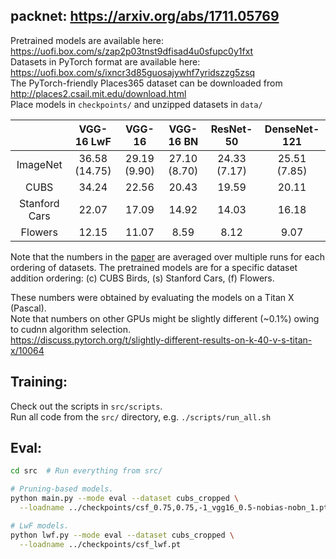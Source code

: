 ## packnet: https://arxiv.org/abs/1711.05769

Pretrained models are available here: https://uofi.box.com/s/zap2p03tnst9dfisad4u0sfupc0y1fxt  
Datasets in PyTorch format are available here: https://uofi.box.com/s/ixncr3d85guosajywhf7yridszzg5zsq  
The PyTorch-friendly Places365 dataset can be downloaded from http://places2.csail.mit.edu/download.html  
Place models in `checkpoints/` and unzipped datasets in `data/`

|               |   VGG-16 LwF |    VGG-16    |   VGG-16 BN  |   ResNet-50  | DenseNet-121 |
|:-------------:|:------------:|:------------:|:------------:|:------------:|:------------:|
| ImageNet      | 36.58 (14.75)| 29.19 (9.90) | 27.10 (8.70) | 24.33 (7.17) | 25.51 (7.85) |
| CUBS          |        34.24 |        22.56 |        20.43 |        19.59 |        20.11 |
| Stanford Cars |        22.07 |        17.09 |        14.92 |        14.03 |        16.18 |
| Flowers       |        12.15 |        11.07 |         8.59 |         8.12 |         9.07 |

Note that the numbers in the [paper](https://arxiv.org/abs/1711.05769) are averaged over multiple runs for each ordering
of datasets. The pretrained models are for a specific dataset addition ordering: (c) CUBS Birds, (s) Stanford Cars, (f) Flowers.

These numbers were obtained by evaluating the models on a Titan X (Pascal).  
Note that numbers on other GPUs might be slightly different (~0.1%) owing to cudnn algorithm selection.  
https://discuss.pytorch.org/t/slightly-different-results-on-k-40-v-s-titan-x/10064

## Training:
Check out the scripts in `src/scripts`.  
Run all code from the `src/` directory, e.g. `./scripts/run_all.sh`

## Eval:
```bash
cd src  # Run everything from src/

# Pruning-based models.
python main.py --mode eval --dataset cubs_cropped \
  --loadname ../checkpoints/csf_0.75,0.75,-1_vgg16_0.5-nobias-nobn_1.pt

# LwF models.
python lwf.py --mode eval --dataset cubs_cropped \
  --loadname ../checkpoints/csf_lwf.pt
```
